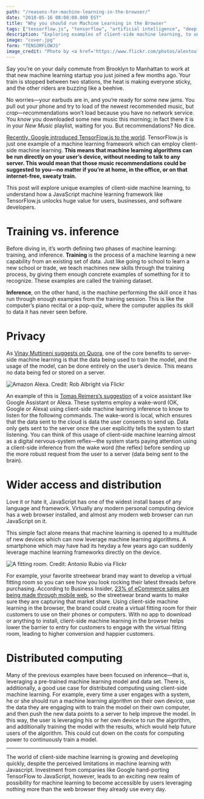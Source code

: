 ```yaml
---
path: "/reasons-for-machine-learning-in-the-browser/"
date: "2018-05-16 08:00:00.000 EST"
title: "Why you should run Machine Learning in the Browser"
tags: ["tensorflow.js", "tensorflow", "artificial intelligence", "deep learning", "machine learning", "client-side", "javascript"]
description: "Exploring examples of client-side machine learning, to understand how frameworks like TensorFlow.js unlocks huge value for users."
image: "cover.jpg"
form: "TENSORFLOWJS"
image_credit: "Photo by <a href='https://www.flickr.com/photos/alextoul/6412207917/in/photolist-aLCf1V-5LKqDi-5LTp6F-8B2wqT-wokRP-7DvxRd-bdd77c-7xV1w-PNY1sa-fasCLu-9NT1UA-ndnvww-6Pym4y-9NQ5HZ-9NQffM-9NQgCV-9NSZZy-9NSXa5-9NSW8b-4oSw2n-9NSV4u-76jcMx-9DK39M-VPmfLi-8B5E5W-dNHLzC-eZ9uMB-8mE46Q-5wwF6d-hoi196-5wWE7L-wEgXH-aH1nLH-5quA5v-nfuE8a-6RZYky-7xQty-9dWJYM-bX1whU-7xSx6-6S19pA-pcK6bA-76oxa7-ptXDd2-6S1bns-dNHL61-6RVKrR-76jYdc-6RZKB7-6RZQbQ'>Alex Toulemonde</a> on <a href='https://www.flickr.com/photos/alextoul/'>Flickr</a>"
---
```


Say you’re on your daily commute from Brooklyn to Manhattan to work at that new machine learning startup you just joined a few months ago. Your train is stopped between two stations, the heat is making everyone sticky, and the other riders are buzzing like a beehive.

No worries—your earbuds are in, and you’re ready for some new jams. You pull out your phone and try to load of the newest recommended music, but *crap*—recommendations won’t load because you have no network service. You *know* you downloaded some new music this morning; in fact there it is in your *New Music* playlist, waiting for you. But recommendations? No dice.

[Recently, Google introduced TensorFlow.js to the world](https://medium.com/tensorflow/introducing-tensorflow-js-machine-learning-in-javascript-bf3eab376db). TensorFlow.js is just one example of a machine learning framework which can employ client-side machine learning. **This means that machine learning algorithms can be run directly on your user’s device, without needing to talk to any server. This would mean that those music recommendations could be suggested to you—no matter if you’re at home, in the office, or on that internet-free, sweaty train.**

This post will explore unique examples of client-side machine learning, to understand how a JavaScript machine learning framework like TensorFlow.js unlocks huge value for users, businesses, and software developers.

# Training vs. inference

Before diving in, it’s worth defining two phases of machine learning: training, and inference. **Training** is the process of a machine learning a new capability from an existing set of data. Just like going to school to learn a new school or trade, we teach machines new skills through the training process, by giving them enough concrete examples of something for it to recognize. These examples are called the training dataset.

**Inference**, on the other hand, is the machine performing the skill once it has run through enough examples from the training session. This is like the computer’s piano recital or a pop-quiz, where the computer applies its skill to data it has never seen before.

# Privacy

As [Vinay Muttineni suggests on Quora](https://www.quora.com/What-are-the-advantages-of-running-a-Machine-Learning-algorithm-using-a-Javascript-ML-library-like-Tensorflow-js-Isnt-better-to-train-a-model-on-the-server-side), one of the core benefits to server-side machine learning is that the data being used to train the model, and the usage of the model, can be done entirely on the user’s device. This means no data being fed or stored on a server.

![Amazon Alexa. Credit: Rob Albright via Flickr](23692103834_acc8a0882a_o.jpg)

An example of this is [Tomas Reimers’s suggestion](https://medium.com/@tomasreimers/compiling-tensorflow-for-the-browser-f3387b8e1e1c) of a voice assistant like Google Assistant or Alexa. These systems employ a wake-word (OK, Google or Alexa) using client-side machine learning inference to know to listen for the following commands. The wake-word is local, which ensures that the data sent to the cloud is data the user consents to send up. Data only gets sent to the server once the user explicitly tells the system to start listening. You can think of this usage of client-side machine learning almost as a digital nervous-system reflex—the system starts paying attention using a client-side inference from the wake word (the reflex) before sending up the more robust request from the user to a server (data being sent to the brain).

# Wider access and distribution

Love it or hate it, JavaScript has one of the widest install bases of any language and framework. Virtually any modern personal computing device has a web browser installed, and almost any modern web browser can run JavaScript on it.

This simple fact alone means that machine learning is opened to a multitude of new devices which can now leverage machine learning algorithms. A smartphone which may have had its heyday a few years ago can suddenly leverage machine learning frameworks directly on the device.

![A fitting room. Credit: Antonio Rubio via Flickr](20197650761_aec2b0b88e_o.jpg)

For example, your favorite streetwear brand may want to develop a virtual fitting room so you can see how you look rocking their latest threads before purchasing. According to Business Insider, [23% of eCommerce sales are being made through mobile web](http://www.businessinsider.com/mobile-apps-most-popular-e-commerce-channel-q4-2017-2018-2), so the streetwear brand wants to make sure they are capturing that market share. Using client-side machine learning in the browser, the brand could create a virtual fitting room for their customers to use on their phones or computers. With no app to download or anything to install, client-side machine learning in the browser helps lower the barrier to entry for customers to engage with the virtual fitting room, leading to higher conversion and happier customers.

# Distributed computing

Many of the previous examples have been focused on inference—that is, leveraging a pre-trained machine learning model and data set. There is, additionally, a good use case for distributed computing using client-side machine learning. For example, every time a user engages with a system, he or she should run a machine learning algorithm on their own device, use the data they are engaging with to train the model on their own computer, and then push the new data points to a server to help improve the model. In this way, the user is leveraging his or her own device to run the algorithm, and additionally training the model with the results, which would help future users of the algorithm. This could cut down on the costs for computing power to continuously train a model.

* * *

The world of client-side machine learning is growing and developing quickly, despite the perceived limitations in machine learning with Javascript. Investment from companies like Google hand-porting TensorFlow to JavaScript, however, leads to an exciting new realm of possibility for machine learning to become accessible by users leveraging nothing more than the web browser they already use every day.

